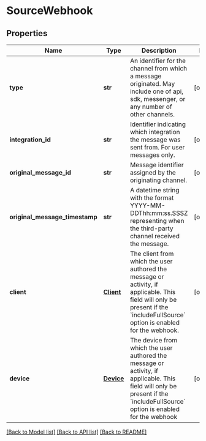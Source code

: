 # SourceWebhook

## Properties
Name | Type | Description | Notes
------------ | ------------- | ------------- | -------------
**type** | **str** | An identifier for the channel from which a message originated. May include one of api, sdk, messenger, or any number of other channels. | [optional] 
**integration_id** | **str** | Identifier indicating which integration the message was sent from. For user messages only. | [optional] 
**original_message_id** | **str** | Message identifier assigned by the originating channel. | [optional] 
**original_message_timestamp** | **str** | A datetime string with the format YYYY-MM-DDThh:mm:ss.SSSZ representing when the third-party channel received the message. | [optional] 
**client** | [**Client**](Client.md) | The client from which the user authored the message or activity, if applicable. This field will only be present if the &#x60;includeFullSource&#x60; option is enabled for the webhook. | [optional] 
**device** | [**Device**](Device.md) | The device from which the user authored the message or activity, if applicable. This field will only be present if the &#x60;includeFullSource&#x60; option is enabled for the webhook | [optional] 

[[Back to Model list]](../README.md#documentation-for-models) [[Back to API list]](../README.md#documentation-for-api-endpoints) [[Back to README]](../README.md)


